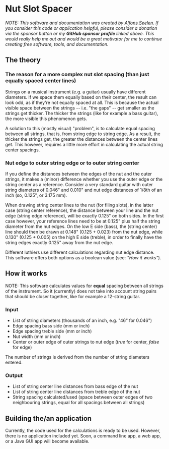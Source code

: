 # Nut Slot Spacer

*NOTE: This software and documentation was created by [Alfons Seelen](https://github.com/sponsors/aclseelen). If you consider this code or application helpful, please consider a donation via the sponsor button or my **GitHub sponsor profile** linked above. This would really help me out and would be a great motivator for me to continue creating free software, tools, and documentation.*

## The theory

### The reason for a more complex nut slot spacing (than just equally spaced center lines)

Strings on a musical instrument (e.g. a guitar) usually have different diameters. If we space them equally based on their center, the result can look odd, as if they're not equally spaced at all. This is because the actual visible space between the strings -- i.e. "the gaps" -- get smaller as the strings get thicker. The thicker the strings (like for example a bass guitar), the more visible this phenomenon gets.

A solution to this (mostly visual) "problem", is to calculate equal spacing between all strings, that is, from string edge to string edge. As a result, the thicker the strings get, the greater the distances between the center lines get. This however, requires a little more effort in calculating the actual string center spacings.

### Nut edge to outer string edge or to outer string center

If you define the distances between the edges of the nut and the outer strings, it makes a (minor) difference whether you use the outer edge or the string center as a reference. Consider a very standard guitar with outer string diameters of 0.046" and 0.010" and nut edge distances of 1/8th of an inch (so, 0.125", or 3.175 mm).

When drawing string center lines to the nut (for filing slots), in the latter case (string center reference), the distance between your line and the nut edge (string edge reference), will be exactly 0.125" on both sides. In the first case however, your reference lines need to be at 0.125" plus half the string diameter from the nut edges. On the low E side (bass), the (string center) line should then be drawn at 0.148" (0.125 + 0.023) from the nut edge, while 0.130" (0.125 + 0.005) on the high E side (treble), in order to finally have the string edges exactly 0.125" away from the nut edge.

Different luthiers use different calculations regarding nut edge distance. This software offers both options as a boolean value (see: *"How it works"*).

## How it works

NOTE: This software calculates values for **equal** spacing between all strings of the instrument. So it (currently) does not take into account string pairs that should be closer together, like for example a 12-string guitar.

### Input

* List of string diameters (thousands of an inch, e.g. "46" for 0.046")
* Edge spacing bass side (mm or inch)
* Edge spacing treble side (mm or inch)
* Nut width (mm or inch)
* Center or outer edge of outer strings to nut edge (*true* for center, *false* for edge) 

The number of strings is derived from the number of string diameters entered.

### Output

* List of string center line distances from bass edge of the nut
* List of string center line distances from treble edge of the nut
* String spacing calculated/used (space between outer edges of two neighbouring strings, equal for all spacings between all strings)

## Building the/an application

Currently, the code used for the calculations is ready to be used. However, there is no application included yet. Soon, a command line app, a web app, or a Java GUI app will become available.
